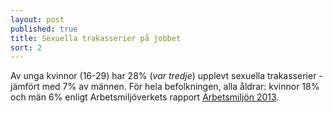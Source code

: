 ```yaml
---
layout: post
published: true
title: Sexuella trakasserier på jobbet
sort: 2
---
```





Av unga kvinnor (16-29) har 28% (_var tredje_) upplevt sexuella trakasserier - jämfört med 7% av männen. För hela befolkningen, alla åldrar: kvinnor 18% och män 6% enligt Arbetsmiljöverkets rapport [Arbetsmiljön 2013](https://www.av.se/globalassets/filer/statistik/arbetsmiljostatistik-arbetsmiljon-2013-rapport-2014-03.pdf).
